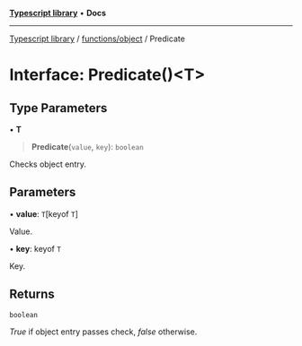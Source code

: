 [**Typescript library**](../../../index.md) • **Docs**

***

[Typescript library](../../../modules.md) / [functions/object](../index.md) / Predicate

# Interface: Predicate()\<T\>

## Type Parameters

• **T**

> **Predicate**(`value`, `key`): `boolean`

Checks object entry.

## Parameters

• **value**: `T`\[keyof `T`\]

Value.

• **key**: keyof `T`

Key.

## Returns

`boolean`

_True_ if object entry passes check, _false_ otherwise.
